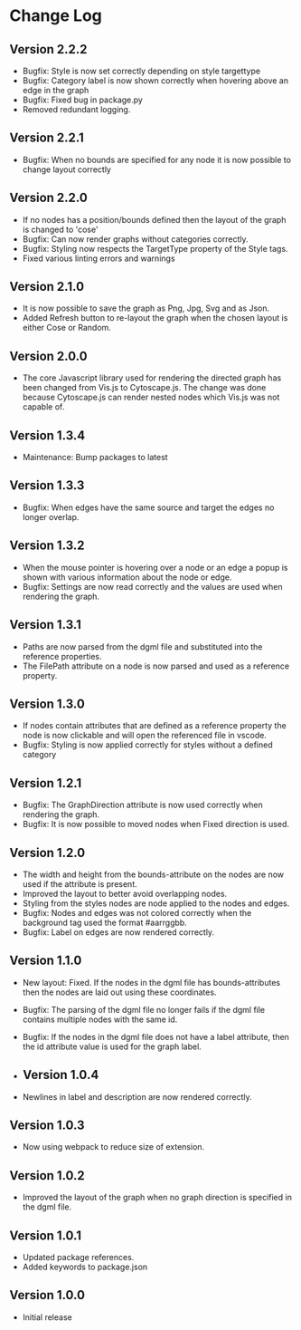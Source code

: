 # Change Log

## Version 2.2.2

- Bugfix: Style is now set correctly depending on style targettype
- Bugfix: Category label is now shown correctly when hovering above an edge in the graph
- Bugfix: Fixed bug in package.py
- Removed redundant logging.

## Version 2.2.1

- Bugfix: When no bounds are specified for any node it is now possible to change layout correctly

## Version 2.2.0

- If no nodes has a position/bounds defined then the layout of the graph is changed to 'cose'
- Bugfix: Can now render graphs without categories correctly.
- Bugfix: Styling now respects the TargetType property of the Style tags.
- Fixed various linting errors and warnings

## Version 2.1.0

- It is now possible to save the graph as Png, Jpg, Svg and as Json.
- Added Refresh button to re-layout the graph when the chosen layout is either Cose or Random.

## Version 2.0.0

- The core Javascript library used for rendering the directed graph has been changed from Vis.js to Cytoscape.js. The change was done because Cytoscape.js can render nested nodes which Vis.js was not capable of.

## Version 1.3.4

- Maintenance: Bump packages to latest

## Version 1.3.3

- Bugfix: When edges have the same source and target the edges no longer overlap.

## Version 1.3.2

- When the mouse pointer is hovering over a node or an edge a popup is shown with various information about the node or edge.
- Bugfix: Settings are now read correctly and the values are used when rendering the graph.

## Version 1.3.1

- Paths are now parsed from the dgml file and substituted into the reference properties.
- The FilePath attribute on a node is now parsed and used as a reference property.

## Version 1.3.0

- If nodes contain attributes that are defined as a reference property the node is now clickable and will open the referenced file in vscode.
- Bugfix: Styling is now applied correctly for styles without a defined category

## Version 1.2.1

- Bugfix: The GraphDirection attribute is now used correctly when rendering the graph.
- Bugfix: It is now possible to moved nodes when Fixed direction is used.

## Version 1.2.0

- The width and height from the bounds-attribute on the nodes are now used if the attribute is present.
- Improved the layout to better avoid overlapping nodes.
- Styling from the styles nodes are node applied to the nodes and edges.
- Bugfix: Nodes and edges was not colored correctly when the background tag used the format #aarrggbb.
- Bugfix: Label on edges are now rendered correctly.

## Version 1.1.0

- New layout: Fixed. If the nodes in the dgml file has bounds-attributes then the nodes are laid out using these coordinates.
- Bugfix: The parsing of the dgml file no longer fails if the dgml file contains multiple nodes with the same id.
- Bugfix: If the nodes in the dgml file does not have a label attribute, then the id attribute value is used for the graph label.

- ## Version 1.0.4

- Newlines in label and description are now rendered correctly.

## Version 1.0.3

- Now using webpack to reduce size of extension.

## Version 1.0.2

- Improved the layout of the graph when no graph direction is specified in the dgml file.

## Version 1.0.1

- Updated package references.
- Added keywords to package.json

## Version 1.0.0

- Initial release
